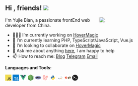 ## Hi , friends! <a href="https://www.lien.run"><img src="https://raw.githubusercontent.com/isArtJay/isArtJay/master/assets/code-cat.gif" width="30px"></a>

<img align='right' src='https://raw.githubusercontent.com/isArtJay/isArtJay/master/assets/github_wall.gif' width='200'>

I'm Yujie Bian, a passionate frontEnd web developer from China. 

- 👨🏽‍💻 I’m currently working on [HoverMagic](<https://github.com/HoverMagic>)
- 🌱 I’m currently learning PHP, TypeScript/JavaScript, Vue.js
- 🤝 I’m looking to collaborate on [HoverMagic](<https://github.com/HoverMagic>)
- 💬 Ask me about anything [here](https://github.com/isArtJay/isArtJay/issues), I am happy to help
- 📫 How to reach me: [Blog](https://www.lien.run) [Telegram](https://t.me/yj_bian) [Email](mailto:artjay.code@gmail.com)

**Languages and Tools:**  

<code><img height="20" src="https://raw.githubusercontent.com/github/explore/80688e429a7d4ef2fca1e82350fe8e3517d3494d/topics/javascript/javascript.png"></code>
<code><img height="20" src="https://raw.githubusercontent.com/github/explore/80688e429a7d4ef2fca1e82350fe8e3517d3494d/topics/typescript/typescript.png"></code>
<code><img height="20" src="https://raw.githubusercontent.com/github/explore/80688e429a7d4ef2fca1e82350fe8e3517d3494d/topics/vue/vue.png"></code>
<code><img height="20" src="https://raw.githubusercontent.com/github/explore/80688e429a7d4ef2fca1e82350fe8e3517d3494d/topics/nodejs/nodejs.png"></code>
<code><img height="20" src="https://raw.githubusercontent.com/github/explore/ccc16358ac4530c6a69b1b80c7223cd2744dea83/topics/php/php.png"></code>
<code><img height="20" src="https://raw.githubusercontent.com/github/explore/56a826d05cf762b2b50ecbe7d492a839b04f3fbf/topics/laravel/laravel.png"></code>
<code><img height="20" src="https://raw.githubusercontent.com/github/explore/80688e429a7d4ef2fca1e82350fe8e3517d3494d/topics/python/python.png"></code>
<code><img height="20" src="https://raw.githubusercontent.com/github/explore/80688e429a7d4ef2fca1e82350fe8e3517d3494d/topics/mysql/mysql.png"></code>
<code><img height="20" src="https://raw.githubusercontent.com/github/explore/80688e429a7d4ef2fca1e82350fe8e3517d3494d/topics/git/git.png"></code>
<code><img height="20" src="https://raw.githubusercontent.com/github/explore/80688e429a7d4ef2fca1e82350fe8e3517d3494d/topics/terminal/terminal.png"></code>
